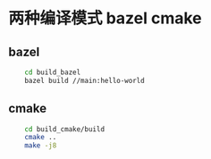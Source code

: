 # 两种编译模式 bazel  cmake
## bazel 

```bash
    cd build_bazel
    bazel build //main:hello-world
```

## cmake

```bash
    cd build_cmake/build
    cmake ..
    make -j8
```
